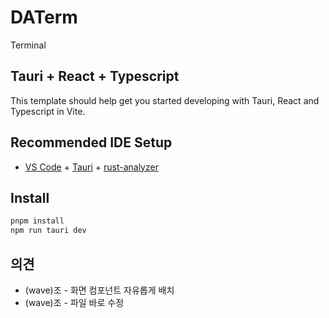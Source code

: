 # DATerm
Terminal 

## Tauri + React + Typescript

This template should help get you started developing with Tauri, React and Typescript in Vite.

## Recommended IDE Setup

- [VS Code](https://code.visualstudio.com/) + [Tauri](https://marketplace.visualstudio.com/items?itemName=tauri-apps.tauri-vscode) + [rust-analyzer](https://marketplace.visualstudio.com/items?itemName=rust-lang.rust-analyzer)


## Install  

```bash
pnpm install
npm run tauri dev
```

## 의견  

- (wave)조 - 화면 컴포넌트 자유롭게 배치  
- (wave)조 - 파일 바로 수정  
